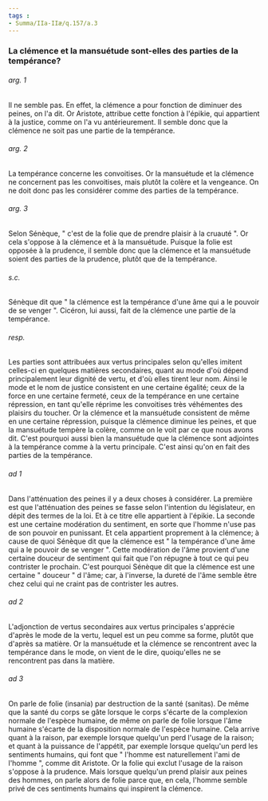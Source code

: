 ```yaml
---
tags : 
- Summa/IIa-IIæ/q.157/a.3
---
```


### La clémence et la mansuétude sont-elles des parties de la tempérance?

###### arg. 1
Il ne semble pas. En effet, la clémence a pour fonction de diminuer des peines, on l'a dit. Or Aristote, attribue cette fonction à l'épikie, qui appartient à la justice, comme on l'a vu antérieurement. Il semble donc que la clémence ne soit pas une partie de la tempérance. 

###### arg. 2
La tempérance concerne les convoitises. Or la mansuétude et la clémence ne concernent pas les convoitises, mais plutôt la colère et la vengeance. On ne doit donc pas les considérer comme des parties de la tempérance. 

###### arg. 3
Selon Sénèque, " c'est de la folie que de prendre plaisir à la cruauté ". Or cela s'oppose à la clémence et à la mansuétude. Puisque la folie est opposée à la prudence, il semble donc que la clémence et la mansuétude soient des parties de la prudence, plutôt que de la tempérance. 

###### s.c.
Sénèque dit que " la clémence est la tempérance d'une âme qui a le pouvoir de se venger ". Cicéron, lui aussi, fait de la clémence une partie de la tempérance. 

###### resp.
Les parties sont attribuées aux vertus principales selon qu'elles imitent celles-ci en quelques matières secondaires, quant au mode d'où dépend principalement leur dignité de vertu, et d'où elles tirent leur nom. Ainsi le mode et le nom de justice consistent en une certaine égalité; ceux de la force en une certaine fermeté, ceux de la tempérance en une certaine répression, en tant qu'elle réprime les convoitises très véhémentes des plaisirs du toucher. Or la clémence et la mansuétude consistent de même en une certaine répression, puisque la clémence diminue les peines, et que la mansuétude tempère la colère, comme on le voit par ce que nous avons dit. C'est pourquoi aussi bien la mansuétude que la clémence sont adjointes à la tempérance comme à la vertu principale. C'est ainsi qu'on en fait des parties de la tempérance. 

###### ad 1
Dans l'atténuation des peines il y a deux choses à considérer. La première est que l'atténuation des peines se fasse selon l'intention du législateur, en dépit des termes de la loi. Et à ce titre elle appartient à l'épikie. La seconde est une certaine modération du sentiment, en sorte que l'homme n'use pas de son pouvoir en punissant. Et cela appartient proprement à la clémence; à cause de quoi Sénèque dit que la clémence est " la tempérance d'une âme qui a le pouvoir de se venger ". Cette modération de l'âme provient d'une certaine douceur de sentiment qui fait que l'on répugne à tout ce qui peu contrister le prochain. C'est pourquoi Sénèque dit que la clémence est une certaine " douceur " d l'âme; car, à l'inverse, la dureté de l'âme semble être chez celui qui ne craint pas de contrister les autres. 

###### ad 2
L'adjonction de vertus secondaires aux vertus principales s'apprécie d'après le mode de la vertu, lequel est un peu comme sa forme, plutôt que d'après sa matière. Or la mansuétude et la clémence se rencontrent avec la tempérance dans le mode, on vient de le dire, quoiqu'elles ne se rencontrent pas dans la matière. 

###### ad 3
On parle de folie (insania) par destruction de la santé (sanitas). De même que la santé du corps se gâte lorsque le corps s'écarte de la complexion normale de l'espèce humaine, de même on parle de folie lorsque l'âme humaine s'écarte de la disposition normale de l'espèce humaine. Cela arrive quant à la raison, par exemple lorsque quelqu'un perd l'usage de la raison; et quant à la puissance de l'appétit, par exemple lorsque quelqu'un perd les sentiments humains, qui font que " l'homme est naturellement l'ami de l'homme ", comme dit Aristote. Or la folie qui exclut l'usage de la raison s'oppose à la prudence. Mais lorsque quelqu'un prend plaisir aux peines des hommes, on parle alors de folie parce que, en cela, l'homme semble privé de ces sentiments humains qui inspirent la clémence. 

